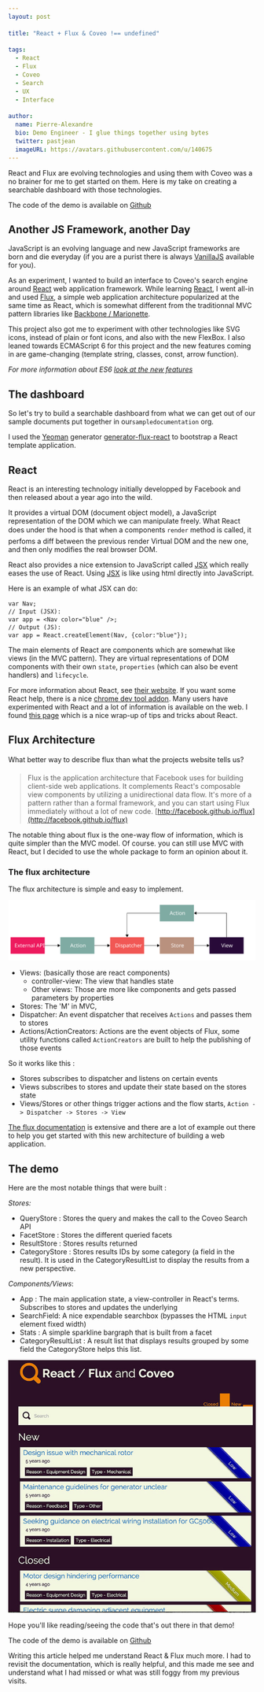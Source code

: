 ```yaml
---
layout: post

title: "React + Flux & Coveo !== undefined"

tags:
  - React
  - Flux
  - Coveo
  - Search
  - UX
  - Interface

author:
  name: Pierre-Alexandre
  bio: Demo Engineer - I glue things together using bytes
  twitter: pastjean
  imageURL: https://avatars.githubusercontent.com/u/140675
---
```


[vanillajs]: http://vanilla-js.com/
[react]: https://facebook.github.io/react/
[jsx]: https://facebook.github.io/react/docs/jsx-in-depth.html
[flux]: http://facebook.github.io/flux/
[reacttips]: http://aeflash.com/2015-02/react-tips-and-best-practices.html

[yeoman]: http://yeoman.io/
[yeomangenerator]: https://github.com/banderson/generator-flux-react

[marionette]: http://marionettejs.com/

[githubrepo]: https://github.com/Coveo/react-flux-coveo-experiments
[learnes6]: https://babeljs.io/docs/learn-es6/

React and Flux are evolving technologies and using them with Coveo was a
no brainer for me to get started on them. Here is my take on creating a searchable
dashboard with those technologies.

The code of the demo is available on [Github][githubrepo]

<!-- more -->

## Another JS Framework, another Day

JavaScript is an evolving language and new JavaScript frameworks are born and die everyday (if you are a purist there is always [VanillaJS][vanillajs] available for you).

As an experiment, I wanted to build an interface to Coveo's  search engine around [React][react] web application framework. While learning [React][react], I went all-in and used [Flux][flux], a simple web application architecture popularized at the same time as React, which is somewhat different from the traditionnal MVC pattern libraries like [Backbone / Marionette][marionette].

This project also got me to experiment with other technologies like SVG icons, instead of plain or font icons, and also with the new FlexBox. I also leaned towards ECMAScript 6 for this project and the new features coming in are game-changing (template string, classes, const, arrow function).

_For more information about ES6 [look at the new features][learnes6]_

## The dashboard

So let's try to build a searchable dashboard from what we can get out of our
sample documents put together in our`sampledocumentation` org.

I used the [Yeoman][yeoman] generator [generator-flux-react][yeomangenerator] to
bootstrap a React template application.

## React

React is an interesting technology initially developped by Facebook and then released about a year ago into the wild.


It provides a virtual DOM (document object model), a JavaScript representation of the DOM which we can manipulate freely. What React does under the hood is that when a components `render` method is called, it perfoms a diff between the previous render Virtual DOM and the new one, and then only modifies the real browser DOM.

React also provides a nice extension to JavaScript called [JSX][jsx] which really eases the use of React. Using [JSX][jsx] is like using html directly into JavaScript.

Here is an example of what JSX can do:

    var Nav;
    // Input (JSX):
    var app = <Nav color="blue" />;
    // Output (JS):
    var app = React.createElement(Nav, {color:"blue"});


The main elements of React are components which are somewhat like views (in the MVC pattern). They are virtual representations of DOM components with their own `state`, `properties` (which can also be event handlers) and `lifecycle`.

For more information about React, see [their website][react]. If you want some React help, there is a nice [chrome dev tool addon](https://chrome.google.com/webstore/detail/react-developer-tools/fmkadmapgofadopljbjfkapdkoienihi). Many users have experimented with React and a lot of information is available on the web. I found [this page][reacttips] which is a nice wrap-up of tips and tricks about React.

## Flux Architecture

What better way to describe flux than what the projects website tells us?

> Flux is the application architecture that Facebook uses for building
> client-side web applications. It complements React's composable view
> components by utilizing a unidirectional data flow. It's more of a pattern
> rather than a formal framework, and you can start using Flux immediately
> without a lot of new code.
> [http://facebook.github.io/flux](http://facebook.github.io/flux)

The notable thing about flux is the one-way flow of information, which is quite simpler than the MVC model. Of course. you can still use MVC with React, but I decided to use the whole package to form an opinion about it.

### The flux architecture

The flux architecture is simple and easy to implement.

![Flux architecture diagram](/images/fluxdiagram.svg)

- Views: (basically those are react components)
  - controller-view: The view that handles state
  - Other views: Those are more like components and gets passed parameters by properties
- Stores: The 'M' in MVC,
- Dispatcher: An event dispatcher that receives `Actions` and passes them to
    stores
- Actions/ActionCreators: Actions are the event objects  of Flux, some utility functions
    called `ActionCreators` are built to help the publishing of those events

So it works like this :

- Stores subscribes to dispatcher and listens on certain events
- Views subscribes to stores and update their state based on the stores state
- Views/Stores or other things trigger actions and the flow starts,
  `Action -> Dispatcher -> Stores -> View`

[The flux documentation][flux] is extensive and there are a lot of example
out there to help you get started with this new architecture of building a web
application.

## The demo

Here are the most notable things that were built :

*Stores:*

- QueryStore : Stores the query and makes the call to the Coveo Search API
- FacetStore : Stores the different queried facets
- ResultStore : Stores results returned
- CategoryStore : Stores results IDs by some category (a field in the result).
    It is used in the CategoryResultList to display the results from a new
    perspective.

*Components/Views*:

- App : The main application state, a view-controller in React's terms. Subscribes
    to stores and updates the underlying
- SearchField: A nice expendable searchbox (bypasses the HTML `input` element fixed
    width)
- Stats : A simple sparkline bargraph that is built from a facet
- CategoryResultList : A result list that displays results grouped by some field
    the CategoryStore helps this list.

![demo screenshot](/images/reactfluxcoveodemo.jpg)

Hope you'll like reading/seeing the code that's out there in that demo!

The code of the demo is available on [Github][githubrepo]

Writing this article helped me understand React & Flux much more. I had to revisit the documentation, which is really helpful, and this made me see and understand what I had missed or what was still foggy from my previous visits.
